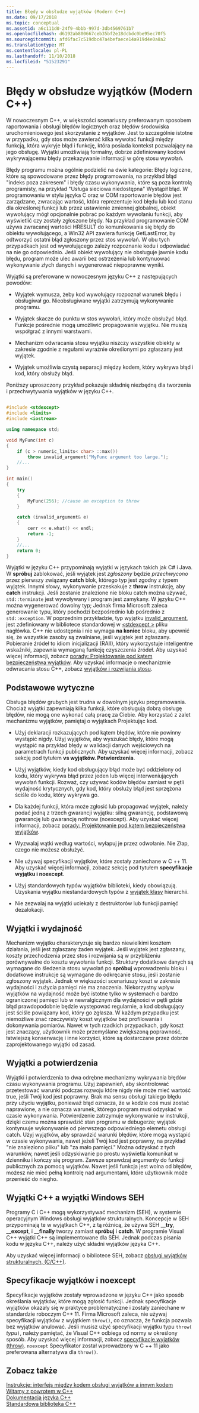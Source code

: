 ```yaml
---
title: Błędy w obsłudze wyjątków (Modern C++)
ms.date: 09/17/2018
ms.topic: conceptual
ms.assetid: a6c111d0-24f9-4bbb-997d-3db4569761b7
ms.openlocfilehash: d6192ab800667ceb35bf2e18dcbdc0be95ec70f5
ms.sourcegitcommit: afd6fac7c519dbc47a4befaece14a919d4e0a8a2
ms.translationtype: MT
ms.contentlocale: pl-PL
ms.lasthandoff: 11/10/2018
ms.locfileid: "51523291"
---
```

# <a name="errors-and-exception-handling-modern-c"></a>Błędy w obsłudze wyjątków (Modern C++)

W nowoczesnym C++, w większości scenariuszy preferowanym sposobem raportowania i obsługi błędów logicznych oraz błędów środowiska uruchomieniowego jest skorzystanie z wyjątków. Jest to szczególnie istotne w przypadku, gdy stos może zawierać kilka wywołać funkcji między funkcją, która wykryje błąd i funkcję, która posiada kontekst pozwalający na jego obsługę. Wyjątki umożliwiają formalny, dobrze zdefiniowany kodowi wykrywającemu błędy przekazywanie informacji w górę stosu wywołań.

Błędy programu można ogólnie podzielić na dwie kategorie: Błędy logiczne, które są spowodowane przez błędy programowania, na przykład błąd "indeks poza zakresem" i błędy czasu wykonywania, które są poza kontrolą programisty, na przykład "Usługa sieciowa niedostępna" Wystąpił błąd. W programowaniu w stylu języka C oraz w COM raportowanie błędów jest zarządzane, zwracając wartość, która reprezentuje kod błędu lub kod stanu dla określonej funkcji lub przez ustawienie zmiennej globalnej, obiekt wywołujący mógł opcjonalnie pobrać po każdym wywołaniu funkcji, aby wyświetlić czy zostały zgłoszone błędy. Na przykład programowanie COM używa zwracanej wartości HRESULT do komunikowania się błędy do obiektu wywołującego, a Win32 API zawiera funkcję GetLastError, by odtworzyć ostatni błąd zgłoszony przez stos wywołań. W obu tych przypadkach jest od wywołującego zależy rozpoznanie kodu i odpowiadać na nie go odpowiednio. Jeśli obiekt wywołujący nie obsługuje jawnie kodu błędu, program może ulec awarii bez ostrzeżenia lub kontynuować wykonywanie złych danych i wygenerować niepoprawne wyniki.

Wyjątki są preferowane w nowoczesnym języku C++ z następujących powodów:

- Wyjątek wymusza, żeby kod wywołujący rozpoznał warunek błędu i obsługiwał go. Nieobsługiwane wyjątki zatrzymują wykonywanie programu.

- Wyjątek skacze do punktu w stos wywołań, który może obsłużyć błąd. Funkcje pośrednie mogą umożliwić propagowanie wyjątku. Nie muszą współgrać z innymi warstwami.

- Mechanizm odwracania stosu wyjątku niszczy wszystkie obiekty w zakresie zgodnie z regułami wyraźnie określonymi po zgłaszany jest wyjątek.

- Wyjątek umożliwia czystą separacji między kodem, który wykrywa błąd i kod, który obsłuży błąd.

Poniższy uproszczony przykład pokazuje składnię niezbędną dla tworzenia i przechwytywania wyjątków w języku C++.

```cpp

#include <stdexcept>
#include <limits>
#include <iostream>

using namespace std;

void MyFunc(int c)
{
    if (c > numeric_limits< char> ::max())
        throw invalid_argument("MyFunc argument too large.");
    //...
}

int main()
{
    try
    {
        MyFunc(256); //cause an exception to throw
    }

    catch (invalid_argument& e)
    {
        cerr << e.what() << endl;
        return -1;
    }
    //...
    return 0;
}
```

Wyjątki w języku C++ przypominają wyjątki w językach takich jak C# i Java. W **spróbuj** zablokować, jeśli wyjątek jest *zgłoszony* będzie *przechwycono* przez pierwszy związany **catch** blok, którego typ jest zgodny z typem wyjątek. Innymi słowy, wykonywanie przeskakuje z **throw** instrukcję, aby **catch** instrukcji. Jeśli zostanie znalezione nie bloku catch można używać, `std::terminate` jest wywoływany i program jest zamykany. W języku C++ można wygenerować dowolny typ; Jednak firma Microsoft zaleca generowanie typu, który pochodzi bezpośrednio lub pośrednio z `std::exception`. W poprzednim przykładzie, typ wyjątku [invalid_argument](../standard-library/invalid-argument-class.md), jest zdefiniowany w bibliotece standardowej w [ \<stdexcept >](../standard-library/stdexcept.md) pliku nagłówka. C++ nie udostępnia i nie wymaga **na koniec** bloku, aby upewnić się, że wszystkie zasoby są zwalniane, jeśli wyjątek jest zgłaszany. Pobieranie źródeł to idiom inicjalizacji (RAII), który wykorzystuje inteligentne wskaźniki, zapewnia wymaganą funkcję czyszczenia źródeł. Aby uzyskać więcej informacji, zobacz [porady: Projektowanie pod kątem bezpieczeństwa wyjątków](../cpp/how-to-design-for-exception-safety.md). Aby uzyskać informacje o mechanizmie odwracania stosu C++, zobacz [wyjątków i rozwijania stosu](../cpp/exceptions-and-stack-unwinding-in-cpp.md).

## <a name="basic-guidelines"></a>Podstawowe wytyczne

Obsługa błędów grubych jest trudna w dowolnym języku programowania. Chociaż wyjątki zapewniają kilka funkcji, które obsługują dobrą obsługę błędów, nie mogą one wykonać całą pracę za Ciebie. Aby korzystać z zalet mechanizmu wyjątków, pamiętaj o wyjątkach Projektując kod.

- Użyj deklaracji rozkazujących pod kątem błędów, które nie powinny wystąpić nigdy. Użyj wyjątków, aby wyszukać błędy, które mogą wystąpić na przykład błędy w walidacji danych wejściowych na parametrach funkcji publicznych. Aby uzyskać więcej informacji, zobacz sekcję pod tytułem **vs wyjątków. Potwierdzenia**.

- Użyj wyjątków, kiedy kod obsługujący błąd może być oddzielony od kodu, który wykrywa błąd przez jeden lub więcej interweniujących wywołań funkcji. Rozważ, czy używać kodów błędów zamiast w pętli wydajność krytycznych, gdy kod, który obsłuży błąd jest sprzężona ściśle do kodu, który wykrywa go.

- Dla każdej funkcji, która może zgłosić lub propagować wyjątek, należy podać jedną z trzech gwarancji wyjątku: silną gwarancję, podstawową gwarancję lub gwarancję nothrow (noexcept). Aby uzyskać więcej informacji, zobacz [porady: Projektowanie pod kątem bezpieczeństwa wyjątków](../cpp/how-to-design-for-exception-safety.md).

- Wyzwalaj wątki według wartości, wyłapuj je przez odwołanie. Nie Złap, czego nie możesz obsłużyć.

- Nie używaj specyfikacji wyjątków, które zostały zaniechane w C ++ 11. Aby uzyskać więcej informacji, zobacz sekcję pod tytułem **specyfikacje wyjątku i noexcept**.

- Użyj standardowych typów wyjątków biblioteki, kiedy obowiązują. Uzyskania wyjątku niestandardowych typów z [wyjątek klasy](../standard-library/exception-class.md) hierarchii.

- Nie zezwalaj na wyjątki uciekały z destruktorów lub funkcji pamięć dezalokacji.

## <a name="exceptions-and-performance"></a>Wyjątki i wydajność

Mechanizm wyjątku charakteryzuje się bardzo niewielkimi kosztem działania, jeśli jest zgłaszany żaden wyjątek. Jeśli wyjątek jest zgłaszany, koszty przechodzenia przez stos i rozwijania są w przybliżeniu porównywalne do kosztu wywołania funkcji. Struktury dodatkowe danych są wymagane do śledzenia stosu wywołań po **spróbuj** wprowadzeniu bloku i dodatkowe instrukcje są wymagane do odkręcanie stosu, jeśli zostanie zgłoszony wyjątek. Jednak w większości scenariuszy koszt w zakresie wydajności i zużycia pamięci nie ma znaczenia. Niekorzystny wpływ wyjątków na wydajność może być istotne tylko w systemach o bardzo ograniczonej pamięci lub w newralgicznym dla wydajności w pętli gdzie błąd prawdopodobnie będzie występować regularnie, a kod obsługujący jest ściśle powiązany kod, który go zgłasza. W każdym przypadku jest niemożliwe znać rzeczywisty koszt wyjątków bez profilowania i dokonywania pomiarów. Nawet w tych rzadkich przypadkach, gdy koszt jest znaczący, użytkownik może przemyślane zwiększoną poprawność, łatwiejszą konserwację i inne korzyści, które są dostarczane przez dobrze zaprojektowanego wyjątki od zasad.

## <a name="exceptions-vs-assertions"></a>Wyjątki a potwierdzenia

Wyjątki i potwierdzenia to dwa odrębne mechanizmy wykrywania błędów czasu wykonywania programu. Użyj zapewnień, aby skontrolować przetestować warunki podczas rozwoju które nigdy nie może mieć wartość true, jeśli Twój kod jest poprawny. Brak ma sensu obsługi takiego błędu przy użyciu wyjątku, ponieważ błąd oznacza, że w kodzie coś musi zostać naprawione, a nie oznacza warunek, którego program musi odzyskać w czasie wykonywania. Potwierdzenie zatrzymuje wykonywanie w instrukcji, dzięki czemu można sprawdzić stan programu w debugerze; wyjątek kontynuuje wykonywanie od pierwszego odpowiedniego elemetu obsługi catch. Użyj wyjątków, aby sprawdzić warunki błędów, które mogą wystąpić w czasie wykonywania, nawet jeżeli Twój kod jest poprawny, na przykład "nie znaleziono pliku" lub "za mało pamięci." Można odzyskać z tych warunków, nawet jeśli odzyskiwanie po prostu wyświetla komunikat w dzienniku i kończy się program. Zawsze sprawdzaj argumenty do funkcji publicznych za pomocą wyjątków. Nawet jeśli funkcja jest wolna od błędów, możesz nie mieć pełną kontrolę nad argumentami, które użytkownik może przenieść do niegho.

## <a name="c-exceptions-versus-windows-seh-exceptions"></a>Wyjątki C++ a wyjątki Windows SEH

Programy C i C++ mogą wykorzystywać mechanizm (SEH), w systemie operacyjnym Windows obsługi wyjątków strukturalnych. Koncepcje w SEH przypominają te w wyjątkach C++, z tą różnicą, że używa SEH **__try**, **__except**, i **__finally** tworzy zamiast **spróbuj** i **catch**. W programie Visual C++ wyjątki C++ są implementowane dla SEH. Jednak podczas pisania kodu w języku C++, należy użyć składni wyjątków języka C++.

Aby uzyskać więcej informacji o bibliotece SEH, zobacz [obsługi wyjątków strukturalnych, (C/C++)](../cpp/structured-exception-handling-c-cpp.md).

## <a name="exception-specifications-and-noexcept"></a>Specyfikacje wyjątków i noexcept

Specyfikacje wyjątków zostały wprowadzone w języku C++ jako sposób określania wyjątków, które mogą zgłosić funkcji. Jednak specyfikacje wyjątków okazały się w praktyce problematyczne i zostały zaniechane w standardzie roboczym C++ 11. Firma Microsoft zaleca, nie używaj specyfikacji wyjątków z wyjątkiem `throw()`, co oznacza, że funkcja pozwala bez wyjątków anulować. Jeśli musisz użyć specyfikacji wyjątku typu `throw(` *typu*`)`, należy pamiętać, że Visual C++ odbiega od normy w określony sposób. Aby uzyskać więcej informacji, zobacz [specyfikacje wyjątków (throw)](../cpp/exception-specifications-throw-cpp.md). `noexcept` Specyfikator został wprowadzony w C ++ 11 jako preferowana alternatywa dla `throw()`.

## <a name="see-also"></a>Zobacz także

[Instrukcje: interfejs między kodem obsługi wyjątków a innym kodem](../cpp/how-to-interface-between-exceptional-and-non-exceptional-code.md)<br/>
[Witamy z powrotem w C++](../cpp/welcome-back-to-cpp-modern-cpp.md)<br/>
[Dokumentacja języka C++](../cpp/cpp-language-reference.md)<br/>
[Standardowa biblioteka C++](../standard-library/cpp-standard-library-reference.md)